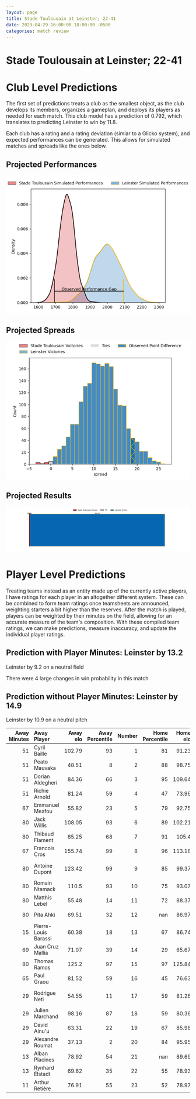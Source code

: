 ```yaml
---  
layout: page  
title: Stade Toulousain at Leinster; 22-41  
date: 2023-04-29 16:00:00 18:00:00 -0500  
categories: match review  
---
```

# Stade Toulousain at Leinster; 22-41

# Club Level Predictions


The first set of predictions treats a club as the smallest object, as the club develops its members, organizes a gameplan, and deploys its players as needed for each match. This club model has a prediction of 0.792, which translates to predicting Leinster to win by 11.8.

Each club has a rating and a rating deviation (simiar to a Glicko system), and expected performances can be generated. This allows for simulated matches and spreads like the ones below.
## Projected Performances


![Projected Performances](plots/performances_2023-04-29-Leinster-StadeToulousain.png)
## Projected Spreads


![Projected Spreads](plots/spreads_2023-04-29-Leinster-StadeToulousain.png)
## Projected Results


![Projected Results](plots/resultbar_2023-04-29-Leinster-StadeToulousain.png)
# Player Level Predictions


Treating teams instead as an entity made up of the currently active players, I have ratings for each player in an altogether different system. These can be combined to form team ratings once teamsheets are announced, weighting starters a bit higher than the reserves. After the match is played, players can be weighted by their minutes on the field, allowing for an accurate measure of the team's composition. With these compiled team ratings, we can make predictions, measure inaccuracy, and update the individual player ratings.
## Prediction with Player Minutes: Leinster by 13.2


Leinster by 9.2 on a neutral field

There were 4 large changes in win probability in this match
## Prediction without Player Minutes: Leinster by 14.9


Leinster by 10.9 on a neutral pitch



|   Away Minutes | Away Player          |   Away elo |   Away Percentile |   Number |   Home Percentile |   Home elo | Home Player          |   Home Minutes |
|---------------:|:---------------------|-----------:|------------------:|---------:|------------------:|-----------:|:---------------------|---------------:|
|             51 | Cyril Baille         |     102.79 |                93 |        1 |                81 |      91.23 | Andrew Porter        |             68 |
|             51 | Peato Mauvaka        |      48.51 |                 8 |        2 |                88 |      98.75 | Dan Sheehan          |             68 |
|             51 | Dorian Aldegheri     |      84.36 |                66 |        3 |                95 |     109.64 | Tadhg Furlong        |             60 |
|             51 | Richie Arnold        |      81.24 |                59 |        4 |                47 |      73.96 | Ross Molony          |             55 |
|             67 | Emmanuel Meafou      |      55.82 |                23 |        5 |                79 |      92.75 | James Ryan           |             80 |
|             80 | Jack Willis          |     108.05 |                93 |        6 |                89 |     102.21 | Caelan Doris         |             80 |
|             80 | Thibaud Flament      |      85.25 |                68 |        7 |                91 |     105.4  | Josh van der Flier   |             80 |
|             67 | Francois Cros        |     155.74 |                99 |        8 |                96 |     113.18 | Jack Conan           |             67 |
|             80 | Antoine Dupont       |     123.42 |                99 |        9 |                85 |      99.37 | Jamison Gibson-Park  |             62 |
|             80 | Romain Ntamack       |     110.5  |                93 |       10 |                75 |      93.07 | Ross Byrne           |             71 |
|             80 | Matthis Lebel        |      55.48 |                14 |       11 |                72 |      88.37 | Jimmy O'Brien        |             80 |
|             80 | Pita Ahki            |      69.51 |                32 |       12 |               nan |      86.97 | Charlie Ngatai       |             54 |
|             15 | Pierre-Louis Barassi |      60.38 |                18 |       13 |                67 |      86.74 | Garry Ringrose       |             80 |
|             69 | Juan Cruz Mallia     |      71.07 |                39 |       14 |                29 |      65.67 | Jordan Larmour       |             80 |
|             80 | Thomas Ramos         |     125.2  |                97 |       15 |                97 |     125.84 | Hugo Keenan          |             80 |
|             65 | Paul Graou           |      81.52 |                59 |       16 |                45 |      76.63 | Ciaran Frawley       |             26 |
|             29 | Rodrigue Neti        |      54.55 |                11 |       17 |                59 |      81.26 | Jason Howell Jenkins |             25 |
|             29 | Julien Marchand      |      98.16 |                87 |       18 |                59 |      80.36 | Michael Ala'alatoa   |             20 |
|             29 | David Ainu'u         |      63.31 |                22 |       19 |                67 |      85.98 | Luke McGrath         |             18 |
|             29 | Alexandre Roumat     |      37.13 |                 2 |       20 |                84 |      95.95 | Ryan Baird           |             13 |
|             13 | Alban Placines       |      78.92 |                54 |       21 |               nan |      89.69 | Cian Healy           |             12 |
|             13 | Rynhard Elstadt      |      69.62 |                35 |       22 |                55 |      78.93 | John McKee           |             12 |
|             11 | Arthur Retière       |      76.91 |                55 |       23 |                52 |      78.97 | Harry Byrne          |              9 |

